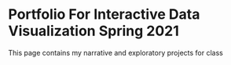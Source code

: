 # Portfolio For Interactive Data Visualization Spring 2021
This page contains my narrative and exploratory projects for class 